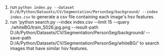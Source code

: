 1. run `python index.py --dataset D:/A/Python/Datasets/CV/Segmentation/PersonSeg/background/ --index index.csv` to generate a csv file containing each image's hsv features.
2. run 'python search.py --index index.csv --limit 15 --query ./whiteBG/train_5026.jpg.png --result-path D:/A/Python/Datasets/CV/Segmentation/PersonSeg/background/ --save-path D:/A/Python/Datasets/CV/Segmentation/PersonSeg/whiteBG/' to search images that have similar hsv features.
